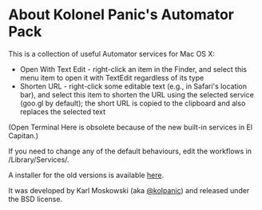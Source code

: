 About Kolonel Panic's Automator Pack
===============

This is a collection of useful Automator services for Mac OS X:

* Open With Text Edit - right-click an item in the Finder, and select this menu item to open it with TextEdit regardless of its type
* Shorten URL - right-click some editable text (e.g., in Safari's location bar), and select this item to shorten the URL using the selected service (goo.gl by default); the short URL is copied to the clipboard and also replaces the selected text

(Open Terminal Here is obsolete because of the new built-in services in El Capitan.)

If you need to change any of the default behaviours, edit the workflows in /Library/Services/.

A installer for the old versions is available [here](https://github.com/kolpanic/Automator-Pack/releases).

It was developed by Karl Moskowski (aka [@kolpanic](http://twitter.com/kolpanic)) and released under the BSD license.


